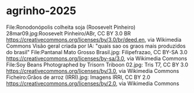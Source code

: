 # agrinho-2025
File:Ronodonópolis colheita soja (Roosevelt Pinheiro) 28mar09.jpg:Roosevelt Pinheiro/ABr, CC BY 3.0 BR <https://creativecommons.org/licenses/by/3.0/br/deed.en>, via Wikimedia Commons
Visão geral criada por IA: "quais sao os graos mais produzidos do brasil"
File:Pantanal Mato Grosso Brasil.jpg: Filipefrazao, CC BY-SA 3.0 <https://creativecommons.org/licenses/by-sa/3.0>, via Wikimedia Commons
File:Soy Beans Photographed by Trisorn Triboon 02.jpg: Tris T7, CC BY 3.0 <https://creativecommons.org/licenses/by/3.0>, via Wikimedia Commons
Ficheiro:Grãos de arroz (IRRI).jpg: Imagens IRRI, CC BY 2.0 <https://creativecommons.org/licenses/by/2.0>, via Wikimedia Commons